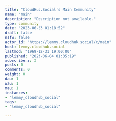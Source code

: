 ```yaml
---
title: "CloudHub.Social's Main Community" 
name: "main"
description: "Description not available."
type: community
date: "2023-06-23 01:18:52"
draft: false
nsfw: false
actor_id: "https://lemmy.cloudhub.social/c/main"
host: lemmy.cloudhub.social
lastmod: "1969-12-31 19:00:00"
published: "2023-06-04 01:35:19"
subscribers: 3
posts: 0
comments: 0
weight: 0
dau: 1
wau: 1
mau: 1
instances:
- "lemmy_cloudhub_social"
tags: 
- "lemmy_cloudhub_social"

---
```

